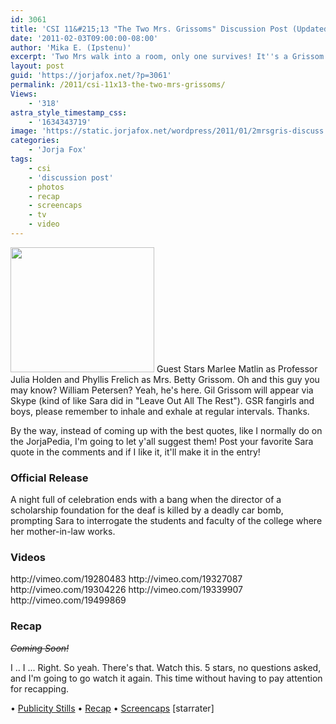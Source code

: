 ```yaml
---
id: 3061
title: 'CSI 11&#215;13 "The Two Mrs. Grissoms" Discussion Post (Updated)'
date: '2011-02-03T09:00:00-08:00'
author: 'Mika E. (Ipstenu)'
excerpt: 'Two Mrs walk into a room, only one survives! It''s a Grissom vs Grissom smackdown on tonight''s CSI, with a side of Mr. Grissom.  You heard me.  He''s here for one night only. <em>Updated with screencaps and a recap</em>'
layout: post
guid: 'https://jorjafox.net/?p=3061'
permalink: /2011/csi-11x13-the-two-mrs-grissoms/
Views:
    - '318'
astra_style_timestamp_css:
    - '1634343719'
image: 'https://static.jorjafox.net/wordpress/2011/01/2mrsgris-discuss.jpg'
categories:
    - 'Jorja Fox'
tags:
    - csi
    - 'discussion post'
    - photos
    - recap
    - screencaps
    - tv
    - video
---
```


<img src="//static.jorjafox.net/wordpress/2011/01/2mrsgris-discuss.jpg" alt="" title="2mrsgris-discuss" width="230" height="200" class="alignleft size-full wp-image-3062" /> Guest Stars Marlee Matlin as Professor Julia Holden and Phyllis Frelich as Mrs. Betty Grissom.  Oh and this guy you may know? William Petersen?  Yeah, he's here.  Gil Grissom will appear via Skype (kind of like Sara did in "Leave Out All The Rest").  GSR fangirls and boys, please remember to inhale and exhale at regular intervals.  Thanks.

By the way, instead of coming up with the best quotes, like I normally do on the JorjaPedia, I'm going to let y'all suggest them! Post your favorite Sara quote in the comments and if I like it, it'll make it in the entry!

<h3>Official Release</h3>
A night full of celebration ends with a bang when the director of a scholarship foundation for the deaf is killed by a deadly car bomb, prompting Sara to interrogate the students and faculty of the college where her mother-in-law works.

<h3>Videos</h3>
http://vimeo.com/19280483
http://vimeo.com/19327087
http://vimeo.com/19304226
http://vimeo.com/19339907
http://vimeo.com/19499869

<h3>Recap</h3>
<del datetime="2011-02-04T04:31:37+00:00"><em>Coming Soon!</em></del>

I .. I ... Right.  So yeah. There's that.  Watch this. 5 stars, no questions asked, and I'm going to go watch it again.  This time without having to pay attention for recapping.

&bull; <a href="https://jorjafox.net/2011/csi-11x13-the-two-mrs-grissoms-stills/">Publicity Stills</a>
&bull; <a href="https://jorjafox.net/wiki/The_Two_Mrs._Grissoms">Recap</a>
&bull; <a href="https://jorjafox.net/gallery/tv/csi/season11/2mrsgris">Screencaps</a>
[starrater]
